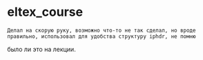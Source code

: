 # eltex_course
    Делал на скорую руку, возможно что-то не так сделал, но вроде правильно, использовал для удобства структуру iphdr, не помню
было ли это на лекции.